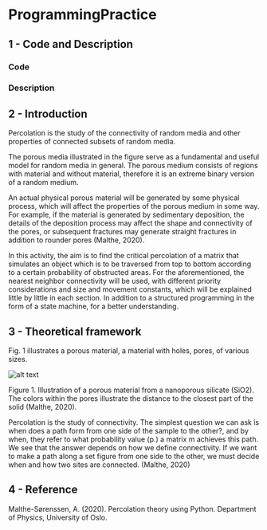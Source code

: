 # ProgrammingPractice

## 1 - Code and Description
### Code


### Description


## 2 - Introduction
Percolation is the study of the connectivity of random media and other properties of connected subsets of random media.

The porous media illustrated in the figure serve as a fundamental and useful model for random media in general. The porous medium consists of regions with material and without material, therefore it is an extreme binary version of a random medium.

An actual physical porous material will be generated by some physical process, which will affect the properties of the porous medium in some way. For example, if the material is generated by sedimentary deposition, the details of the deposition process may affect the shape and connectivity of the pores, or subsequent fractures may generate straight fractures in addition to rounder pores (Malthe, 2020).

In this activity, the aim is to find the critical percolation of a matrix that simulates an object which is to be traversed from top to bottom according to a certain probability of obstructed areas. For the aforementioned, the nearest neighbor connectivity will be used, with different priority considerations and size and movement constants, which will be explained little by little in each section. In addition to a structured programming in the form of a state machine, for a better understanding.

## 3 - Theoretical framework
Fig. 1 illustrates a porous material, a material with holes, pores, of various sizes.

![alt text](https://github.com/Juan-Ignacio-Ortega/ProgrammingPractice/blob/main/Fig1.1Percolacion.png?raw=true)

Figure 1. Illustration of a porous material from a nanoporous silicate (SiO2). The colors within the pores illustrate the distance to the closest part of the solid (Malthe, 2020).

Percolation is the study of connectivity. The simplest question we can ask is when does a path form from one side of the sample to the other?, and by when, they refer to what probability value (p.) a matrix m achieves this path. We see that the answer depends on how we define connectivity. If we want to make a path along a set figure from one side to the other, we must decide when and how two sites are connected. (Malthe, 2020)

## 4 - Reference
Malthe-Sørenssen, A. (2020). Percolation theory using Python. Department of Physics, University
of Oslo.
